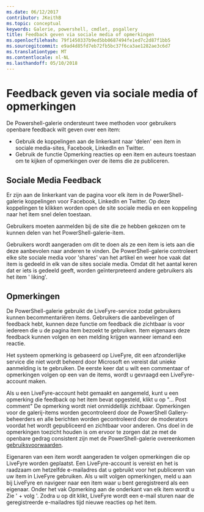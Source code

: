 ```yaml
---
ms.date: 06/12/2017
contributor: JKeithB
ms.topic: conceptual
keywords: Galerie, powershell, cmdlet, psgallery
title: Feedback geven via sociale media of opmerkingen
ms.openlocfilehash: 79f1450337b9ed5bb0687494fe1ed7c2d87f1bb5
ms.sourcegitcommit: e9ad4d85fd7eb72fb5bc37f6ca3ae1282ae3c6d7
ms.translationtype: MT
ms.contentlocale: nl-NL
ms.lasthandoff: 05/10/2018
---
```

# <a name="providing-feedback-via-social-media-or-comments"></a>Feedback geven via sociale media of opmerkingen

De Powershell-galerie ondersteunt twee methoden voor gebruikers openbare feedback wilt geven over een item:

- Gebruik de koppelingen aan de linkerkant naar 'delen' een item in sociale media-sites, Facebook, LinkedIn en Twitter.
- Gebruik de functie Opmerking reacties op een item en auteurs toestaan om te kijken of opmerkingen over de items die ze publiceren.

## <a name="social-media-feedback"></a>Sociale Media Feedback

Er zijn aan de linkerkant van de pagina voor elk item in de PowerShell-galerie koppelingen voor Facebook, LinkedIn en Twitter.
Op deze koppelingen te klikken worden open de site sociale media en een koppeling naar het item snel delen toestaan.

Gebruikers moeten aanmelden bij de site die ze hebben gekozen om te kunnen delen van het PowerShell-galerie-item.

Gebruikers wordt aangeraden om dit te doen als ze een item is iets aan die deze aanbevolen naar anderen te vinden.
De PowerShell-galerie controleert elke site sociale media voor 'shares' van het artikel en weer hoe vaak dat item is gedeeld in elk van de sites sociale media.
Omdat dit het aantal keren dat er iets is gedeeld geeft, worden geïnterpreteerd andere gebruikers als het item ' liking'.


## <a name="comments"></a>Opmerkingen

De PowerShell-galerie gebruikt de LiveFyre-service zodat gebruikers kunnen becommentariëren items.
Gebruikers die aanbevelingen of feedback hebt, kunnen deze functie om feedback die zichtbaar is voor iedereen die u de pagina item bezoekt te gebruiken.
Item eigenaars deze feedback kunnen volgen en een melding krijgen wanneer iemand een reactie.

Het systeem opmerking is gebaseerd op LiveFyre, dit een afzonderlijke service die niet wordt beheerd door Microsoft en vereist dat unieke aanmelding is te gebruiken.
De eerste keer dat u wilt een commentaar of opmerkingen volgen op een van de items, wordt u gevraagd een LiveFyre-account maken.

Als u een LiveFyre-account hebt gemaakt en aangemeld, kunt u een opmerking die feedback op het item bevat opgesteld, klikt u op "... Post comment" De opmerking wordt niet onmiddellijk zichtbaar.
Opmerkingen voor de galerij-items worden gecontroleerd door de PowerShell Gallery-beheerders en alle berichten worden gecontroleerd door de moderators voordat het wordt gepubliceerd en zichtbaar voor anderen.
Ons doel in de opmerkingen toezicht houden is om ervoor te zorgen dat ze met de openbare gedrag consistent zijn met de PowerShell-galerie overeenkomen [gebruiksvoorwaarden](https://www.powershellgallery.com/policies/Terms).

Eigenaren van een item wordt aangeraden te volgen opmerkingen die op LiveFyre worden geplaatst.
Een LiveFyre-account is vereist en het is raadzaam om hetzelfde e-mailadres dat u gebruikt voor het publiceren van uw item in LiveFyre gebruiken.
Als u wilt volgen opmerkingen, meld u aan bij LiveFyre en navigeer naar een item waar u bent geregistreerd als een eigenaar.
Onder het vak Opmerking aan de onderkant van elk item wordt u Zie ' + volg '.
Zodra u op dit klikt, LiveFyre wordt een e-mail sturen naar de geregistreerde e-mailadres tijd nieuwe reacties op het item.